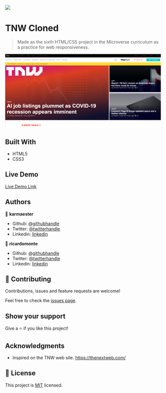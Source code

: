 ![](https://img.shields.io/badge/Microverse-blueviolet)

# TNW Cloned

> Made as the sixth HTML/CSS project in the Microverse curriculum as a practice for web responsiveness.


![screenshot](./screenshot.png)


## Built With

- HTML5
- CSS3

## Live Demo

[Live Demo Link](https://karmaester.github.io/TNW-Cloned/)

## Authors

👤 **karmaester**

- Github: [@githubhandle](https://github.com/karmaester)
- Twitter: [@twitterhandle](https://twitter.com/karmaendlich)
- Linkedin: [linkedin](https://www.linkedin.com/in/khristian-rojas/)

👤 **ricardomonte**

- Github: [@githubhandle](https://github.com/ricardomonte)
- Twitter: [@twitterhandle](https://twitter.com/ramnkco)
- Linkedin: [linkedin](https://www.linkedin.com/in/ricardo-antonio-montenegro-nu%C3%B1ez-87a74944/)


## 🤝 Contributing

Contributions, issues and feature requests are welcome!

Feel free to check the [issues page](https://github.com/karmaester/TNW-Cloned/issues).

## Show your support

Give a ⭐️ if you like this project!

## Acknowledgments

- Inspired on the TNW web site.
https://thenextweb.com/

## 📝 License

This project is [MIT](lic.url) licensed.
